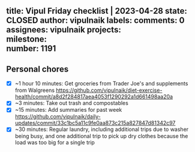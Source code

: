 title:	Vipul Friday checklist | 2023-04-28
state:	CLOSED
author:	vipulnaik
labels:	
comments:	0
assignees:	vipulnaik
projects:	
milestone:	
number:	1191
--
## Personal chores

- [x] ~1 hour 10 minutes: Get groceries from Trader Joe's and supplements from Walgreens https://github.com/vipulnaik/diet-exercise-health/commit/a8d2f284817aea4053f1290292a1d661498aa20a
- [x] ~3 minutes: Take out trash and compostables
- [x] ~15 minutes: Add summaries for past week https://github.com/vipulnaik/daily-updates/commit/33c1bc5a11c9fe0aa873c215a827847d81342c97
- [x] ~30 minutes: Regular laundry, including additional trips due to washer being busy, and one additional trip to pick up dry clothes because the load was too big for a single trip   
